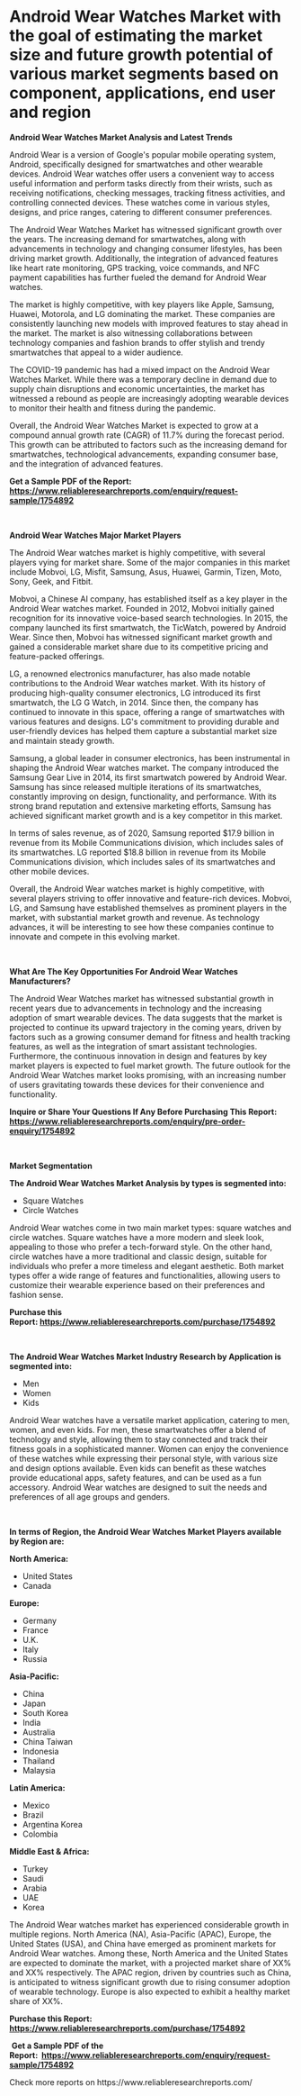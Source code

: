 <p><h1>Android Wear Watches Market with the goal of estimating the market size and future growth potential of various market segments based on component, applications, end user and region</h1></p><p><strong>Android Wear Watches Market Analysis and Latest Trends</strong></p>
<p><p>Android Wear is a version of Google's popular mobile operating system, Android, specifically designed for smartwatches and other wearable devices. Android Wear watches offer users a convenient way to access useful information and perform tasks directly from their wrists, such as receiving notifications, checking messages, tracking fitness activities, and controlling connected devices. These watches come in various styles, designs, and price ranges, catering to different consumer preferences.</p><p>The Android Wear Watches Market has witnessed significant growth over the years. The increasing demand for smartwatches, along with advancements in technology and changing consumer lifestyles, has been driving market growth. Additionally, the integration of advanced features like heart rate monitoring, GPS tracking, voice commands, and NFC payment capabilities has further fueled the demand for Android Wear watches.</p><p>The market is highly competitive, with key players like Apple, Samsung, Huawei, Motorola, and LG dominating the market. These companies are consistently launching new models with improved features to stay ahead in the market. The market is also witnessing collaborations between technology companies and fashion brands to offer stylish and trendy smartwatches that appeal to a wider audience.</p><p>The COVID-19 pandemic has had a mixed impact on the Android Wear Watches Market. While there was a temporary decline in demand due to supply chain disruptions and economic uncertainties, the market has witnessed a rebound as people are increasingly adopting wearable devices to monitor their health and fitness during the pandemic.</p><p>Overall, the Android Wear Watches Market is expected to grow at a compound annual growth rate (CAGR) of 11.7% during the forecast period. This growth can be attributed to factors such as the increasing demand for smartwatches, technological advancements, expanding consumer base, and the integration of advanced features.</p></p>
<p><strong>Get a Sample PDF of the Report:&nbsp; <a href="https://www.reliableresearchreports.com/enquiry/request-sample/1754892">https://www.reliableresearchreports.com/enquiry/request-sample/1754892</a></strong></p>
<p>&nbsp;</p>
<p><strong>Android Wear Watches Major Market Players</strong></p>
<p><p>The Android Wear watches market is highly competitive, with several players vying for market share. Some of the major companies in this market include Mobvoi, LG, Misfit, Samsung, Asus, Huawei, Garmin, Tizen, Moto, Sony, Geek, and Fitbit.</p><p>Mobvoi, a Chinese AI company, has established itself as a key player in the Android Wear watches market. Founded in 2012, Mobvoi initially gained recognition for its innovative voice-based search technologies. In 2015, the company launched its first smartwatch, the TicWatch, powered by Android Wear. Since then, Mobvoi has witnessed significant market growth and gained a considerable market share due to its competitive pricing and feature-packed offerings.</p><p>LG, a renowned electronics manufacturer, has also made notable contributions to the Android Wear watches market. With its history of producing high-quality consumer electronics, LG introduced its first smartwatch, the LG G Watch, in 2014. Since then, the company has continued to innovate in this space, offering a range of smartwatches with various features and designs. LG's commitment to providing durable and user-friendly devices has helped them capture a substantial market size and maintain steady growth.</p><p>Samsung, a global leader in consumer electronics, has been instrumental in shaping the Android Wear watches market. The company introduced the Samsung Gear Live in 2014, its first smartwatch powered by Android Wear. Samsung has since released multiple iterations of its smartwatches, constantly improving on design, functionality, and performance. With its strong brand reputation and extensive marketing efforts, Samsung has achieved significant market growth and is a key competitor in this market.</p><p>In terms of sales revenue, as of 2020, Samsung reported $17.9 billion in revenue from its Mobile Communications division, which includes sales of its smartwatches. LG reported $18.8 billion in revenue from its Mobile Communications division, which includes sales of its smartwatches and other mobile devices.</p><p>Overall, the Android Wear watches market is highly competitive, with several players striving to offer innovative and feature-rich devices. Mobvoi, LG, and Samsung have established themselves as prominent players in the market, with substantial market growth and revenue. As technology advances, it will be interesting to see how these companies continue to innovate and compete in this evolving market.</p></p>
<p>&nbsp;</p>
<p><strong>What Are The Key Opportunities For Android Wear Watches Manufacturers?</strong></p>
<p><p>The Android Wear Watches market has witnessed substantial growth in recent years due to advancements in technology and the increasing adoption of smart wearable devices. The data suggests that the market is projected to continue its upward trajectory in the coming years, driven by factors such as a growing consumer demand for fitness and health tracking features, as well as the integration of smart assistant technologies. Furthermore, the continuous innovation in design and features by key market players is expected to fuel market growth. The future outlook for the Android Wear Watches market looks promising, with an increasing number of users gravitating towards these devices for their convenience and functionality.</p></p>
<p><strong>Inquire or Share Your Questions If Any Before Purchasing This Report: <a href="https://www.reliableresearchreports.com/enquiry/pre-order-enquiry/1754892">https://www.reliableresearchreports.com/enquiry/pre-order-enquiry/1754892</a></strong></p>
<p>&nbsp;</p>
<p><strong>Market Segmentation</strong></p>
<p><strong>The Android Wear Watches Market Analysis by types is segmented into:</strong></p>
<p><ul><li>Square Watches</li><li>Circle Watches</li></ul></p>
<p><p>Android Wear watches come in two main market types: square watches and circle watches. Square watches have a more modern and sleek look, appealing to those who prefer a tech-forward style. On the other hand, circle watches have a more traditional and classic design, suitable for individuals who prefer a more timeless and elegant aesthetic. Both market types offer a wide range of features and functionalities, allowing users to customize their wearable experience based on their preferences and fashion sense.</p></p>
<p><strong>Purchase this Report:&nbsp;<a href="https://www.reliableresearchreports.com/purchase/1754892">https://www.reliableresearchreports.com/purchase/1754892</a></strong></p>
<p>&nbsp;</p>
<p><strong>The Android Wear Watches Market Industry Research by Application is segmented into:</strong></p>
<p><ul><li>Men</li><li>Women</li><li>Kids</li></ul></p>
<p><p>Android Wear watches have a versatile market application, catering to men, women, and even kids. For men, these smartwatches offer a blend of technology and style, allowing them to stay connected and track their fitness goals in a sophisticated manner. Women can enjoy the convenience of these watches while expressing their personal style, with various size and design options available. Even kids can benefit as these watches provide educational apps, safety features, and can be used as a fun accessory. Android Wear watches are designed to suit the needs and preferences of all age groups and genders.</p></p>
<p>&nbsp;</p>
<p><strong>In terms of Region, the Android Wear Watches Market Players available by Region are:</strong></p>
<p>
    <p> <strong> North America: </strong>
        <ul>
            <li>United States</li>
            <li>Canada</li>
        </ul>
        </p> 
    <p> <strong> Europe: </strong>
        <ul>
            <li>Germany</li>
            <li>France</li>
            <li>U.K.</li>
            <li>Italy</li>
            <li>Russia</li>
        </ul>
        </p> 
    <p> <strong> Asia-Pacific: </strong>
        <ul>
            <li>China</li>
            <li>Japan</li>
            <li>South Korea</li>
            <li>India</li>
            <li>Australia</li>
            <li>China Taiwan</li>
            <li>Indonesia</li>
            <li>Thailand</li>
            <li>Malaysia</li>
        </ul>
        </p> 
    <p> <strong> Latin America: </strong>
        <ul>
            <li>Mexico</li>
            <li>Brazil</li>
            <li>Argentina Korea</li>
            <li>Colombia</li>
        </ul>
        </p> 
    <p> <strong> Middle East & Africa: </strong>
        <ul>
            <li>Turkey</li>
            <li>Saudi</li>
            <li>Arabia</li>
            <li>UAE</li>
            <li>Korea</li>
        </ul>
    </p>
    </p>
<p><p>The Android Wear watches market has experienced considerable growth in multiple regions. North America (NA), Asia-Pacific (APAC), Europe, the United States (USA), and China have emerged as prominent markets for Android Wear watches. Among these, North America and the United States are expected to dominate the market, with a projected market share of XX% and XX% respectively. The APAC region, driven by countries such as China, is anticipated to witness significant growth due to rising consumer adoption of wearable technology. Europe is also expected to exhibit a healthy market share of XX%.</p></p>
<p><strong>Purchase this Report: <a href="https://www.reliableresearchreports.com/purchase/1754892">https://www.reliableresearchreports.com/purchase/1754892</a></strong></p>
<p>&nbsp;<strong>Get a Sample PDF of the Report:&nbsp;&nbsp;<a href="https://www.reliableresearchreports.com/enquiry/request-sample/1754892">https://www.reliableresearchreports.com/enquiry/request-sample/1754892</a></strong></p>
<p><strong></strong></p>
<p>Check more reports on https://www.reliableresearchreports.com/</p>